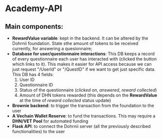 # Academy-API
## Main components:
- **RewardValue variable**: kept in the backend. It can be altered by the Dohrnii foundation. State sthe amount of tokens to be received currently, for answering a quesionnaire;
- **Database for user/questionnaire interactions**: This DB keeps a record of every questionnaire each user has interacted with (clicked the button which links to it). This makes it easier for API access because we can just request "/UserId" or "/QuestID" if we want to get just specific data. 
This DB has 4 fields:
    1) User ID
    2) Questionnaire ID
    3) Status of the questionnaire (*clicked on*, *answered*, *reward collected*)
    4) Amount of DHN tokens rewarded (this depends on the **RewardValue** at the time of *reward collected* status update)
- **Brownie backend**: to trigger the transaction from the foundation to the user
- **A Vechain Wallet Reserve**: to fund the transactions. This may require a **DHN/VET Pool** for automated funding
- **Flask API**: to connect the Dohrnii server (all the previously described functionalities) to the user